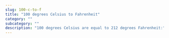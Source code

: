 ```yaml
---
slug: 100-c-to-f
title: "100 degrees Celsius to Fahrenheit"
category: ""
subcategory: ""
description: "100 degrees Celsius are equal to 212 degrees Fahrenheit:"
---
```


